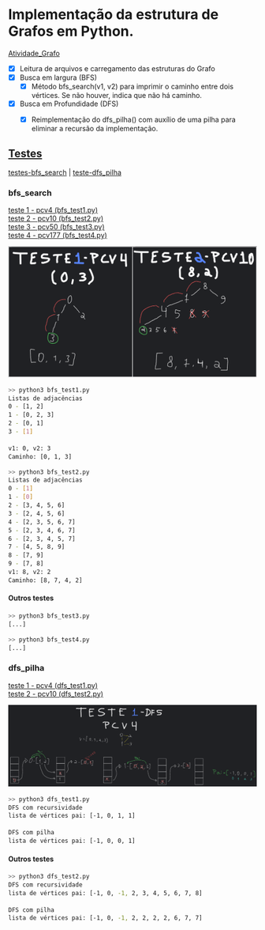 # Implementação da estrutura de <b>Grafos</b> em Python.

[Atividade_Grafo](Atividade_Grafo.pdf)
- [x] Leitura de arquivos e carregamento das estruturas do Grafo
- [x] Busca em largura (BFS)
    - [x] Método bfs_search(v1, v2) para imprimir o caminho entre dois vértices. Se não houver, indica que não há caminho.

- [x] Busca em Profundidade (DFS)
    - [x] Reimplementação do dfs_pilha() com auxílio de uma pilha para eliminar a recursão da implementação.


[<h2>Testes</h2>](#testes) [testes-bfs_search](#bfs_search) | [teste-dfs_pilha](#dfs_pilha)

### bfs_search

[teste 1 - pcv4 (bfs_test1.py)](/cdigo_grafo/bfs_test1.py)<br>
[teste 2 - pcv10 (bfs_test2.py)](/cdigo_grafo/bfs_test2.py)<br>
[teste 3 - pcv50 (bfs_test3.py)](/cdigo_grafo/bfs_test3.py)<br>
[teste 4 - pcv177 (bfs_test4.py)](/cdigo_grafo/bfs_test4.py)<br>

<img src="media/test1_2.png" alt="test1_test2">

```bash
>> python3 bfs_test1.py
Listas de adjacências
0 - [1, 2]
1 - [0, 2, 3]
2 - [0, 1]
3 - [1]

v1: 0, v2: 3
Caminho: [0, 1, 3]
```

```bash
>> python3 bfs_test2.py
Listas de adjacências
0 - [1]
1 - [0]
2 - [3, 4, 5, 6]
3 - [2, 4, 5, 6]
4 - [2, 3, 5, 6, 7]
5 - [2, 3, 4, 6, 7]
6 - [2, 3, 4, 5, 7]
7 - [4, 5, 8, 9]
8 - [7, 9]
9 - [7, 8]
v1: 8, v2: 2
Caminho: [8, 7, 4, 2]
```

#### Outros testes

```bash
>> python3 bfs_test3.py
[...]
```

```bash
>> python3 bfs_test4.py
[...]
```

### dfs_pilha

[teste 1 - pcv4 (dfs_test1.py)](/cdigo_grafo/dfs_test1.py)<br>
[teste 2 - pcv10 (dfs_test2.py)](/cdigo_grafo/dfs_test2.py)<br>

<img src="media/dfs_pilha.png" alt="dfs_pilha">
    
```bash
>> python3 dfs_test1.py
DFS com recursividade
lista de vértices pai: [-1, 0, 1, 1]

DFS com pilha
lista de vértices pai: [-1, 0, 0, 1]
```

#### Outros testes

```bash
>> python3 dfs_test2.py
DFS com recursividade
lista de vértices pai: [-1, 0, -1, 2, 3, 4, 5, 6, 7, 8]

DFS com pilha
lista de vértices pai: [-1, 0, -1, 2, 2, 2, 2, 6, 7, 7]
```